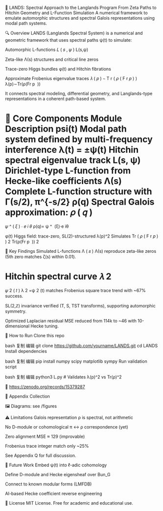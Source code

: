 🧠 LANDS: Spectral Approach to the Langlands Program
From Zeta Paths to Hitchin Geometry and L-Function Simulation
A numerical framework to emulate automorphic structures and spectral Galois representations using modal path systems.

🔍 Overview
LANDS (Langlands Spectral System) is a numerical and geometric framework that uses spectral paths ψ(t) to simulate:

Automorphic L-functions 
𝐿
(
𝑠
,
𝜓
)
L(s,ψ)

Zeta-like Λ(s) structures and critical line zeros

Trace-zero Higgs bundles φ(t) and Hitchin fibrations

Approximate Frobenius eigenvalue traces 
𝜆
(
𝑝
)
∼
T
r
(
𝜌
(
F
r
𝑝
)
)
λ(p)∼Tr(ρ(Fr 
p
​
 ))

It connects spectral modeling, differential geometry, and Langlands-type representations in a coherent path-based system.

📘 Core Components
Module	Description
psi(t)	Modal path system defined by multi-frequency interference
λ(t) = ±ψ(t)	Hitchin spectral eigenvalue track
L(s, ψ)	Dirichlet-type L-function from Hecke-like coefficients
Λ(s)	Complete L-function structure with Γ(s/2), π^{-s/2}
ρ(q)	Spectral Galois approximation: 
𝜌
(
𝑞
)
=
𝜓
^
(
𝜉
)
⋅
𝑒
𝑖
𝜃
ρ(q)= 
ψ
^
​
 (ξ)⋅e 
iθ
 
φ(t)	Higgs field: trace-zero, SL(2)-structured
λ(p)^2	Simulates 
Tr
(
𝜌
(
F
r
𝑝
)
)
2
Tr(ρ(Fr 
p
​
 )) 
2
 

🧪 Key Findings
Simulated L-functions 
Λ
(
𝑠
)
Λ(s) reproduce zeta-like zeros (5th zero matches ζ(s) within 0.01).

Hitchin spectral curve 
𝜆
2
=
𝜓
2
(
𝑡
)
λ 
2
 =ψ 
2
 (t) matches Frobenius square trace trend with ~67% success.

SL(2,ℤ) invariance verified (T, S, TST transforms), supporting automorphic symmetry.

Optimized Laplacian residual MSE reduced from 114k to ~46 with 10-dimensional Hecke tuning.

🚀 How to Run
Clone this repo

bash
复制
编辑
git clone https://github.com/yourname/LANDS.git
cd LANDS
Install dependencies

bash
复制
编辑
pip install numpy scipy matplotlib sympy
Run validation script

bash
复制
编辑
python3 L.py  # Validates λ(p)^2 vs Tr(ρ)^2


📄 https://zenodo.org/records/15379287

📘 Appendix Collection

🖼️ Diagrams: see /figures

⚠️ Limitations
Galois representation ρ is spectral, not arithmetic

No D-module or cohomological π ↔ ρ correspondence (yet)

Zero alignment MSE ≈ 129 (improvable)

Frobenius trace integer match only ~25%

See Appendix Q for full discussion.

🌱 Future Work
Embed ψ(t) into ℓ-adic cohomology

Define D-module and Hecke eigensheaf over Bun_G

Connect to known modular forms (LMFDB)

AI-based Hecke coefficient reverse engineering

📜 License
MIT License. Free for academic and educational use.

